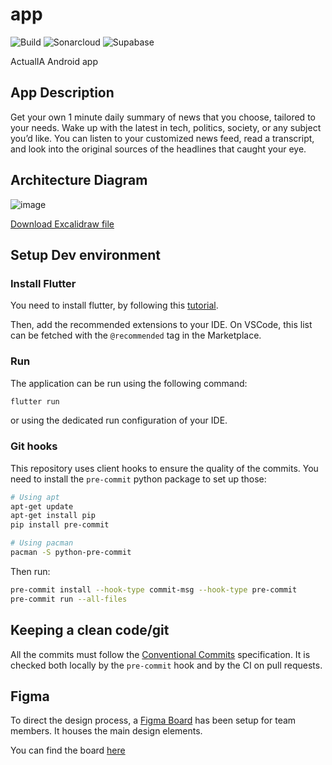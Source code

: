 # app

![Build](https://github.com/actualia/app/actions/workflows/flutter.yml/badge.svg?branch=main)
![Sonarcloud](https://github.com/actualia/app/actions/workflows/sonarcloud.yml/badge.svg?branch=main)
![Supabase](https://github.com/actualia/app/actions/workflows/supabase.yml/badge.svg?branch=main)

ActualIA Android app


## App Description

Get your own 1 minute daily summary of news that you choose, tailored to your needs. Wake up with the latest in tech, politics, society, or any subject you’d like. You can listen to your customized news feed, read a transcript, and look into the original sources of the headlines that caught your eye.

## Architecture Diagram
![image](https://github.com/ActualIA/app/assets/18498650/0da64a62-e640-48a0-9c65-2d62b11d3696)

[Download Excalidraw file](https://github.com/ActualIA/app/raw/ad.excalidraw)
## Setup Dev environment


### Install Flutter

You need to install flutter, by following this [tutorial](https://docs.flutter.dev/get-started/install).

Then, add the recommended extensions to your IDE. On VSCode, this list can be fetched with the `@recommended` tag in the Marketplace.

### Run

The application can be run using the following command:

```sh
flutter run
```

or using the dedicated run configuration of your IDE.

### Git hooks

This repository uses client hooks to ensure the quality of the commits. You need to install the `pre-commit` python package to set up those:

```sh
# Using apt
apt-get update
apt-get install pip
pip install pre-commit

# Using pacman
pacman -S python-pre-commit
```

Then run:

```sh
pre-commit install --hook-type commit-msg --hook-type pre-commit
pre-commit run --all-files
```

## Keeping a clean code/git

All the commits must follow the [Conventional Commits](https://www.conventionalcommits.org/en/v1.0.0/) specification. It is checked both locally by the `pre-commit` hook and by the CI on pull requests.

## Figma

To direct the design process, a [Figma Board](https://www.figma.com/) has been setup for team members. It houses the main design elements.

You can find the board [here](https://www.figma.com/design/8GfgXznK0gmJuPWhfBwGBs/ActualIA%3A%3Amockup?version-id=5901485944&node-id=0-1&t=sIX4uiqU0DQVb2eI-0)
